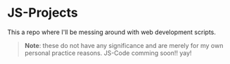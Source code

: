 # JS-Projects
This a repo where I'll be messing around with web development scripts.
> **Note**: these do not have any significance and are merely for my own personal practice reasons.
> JS-Code comming soon!! yay!
